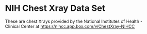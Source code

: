 # NIH Chest Xray Data Set

These are chest Xrays provided by the National Institutes of Health - Clinical Center at https://nihcc.app.box.com/v/ChestXray-NIHCC
